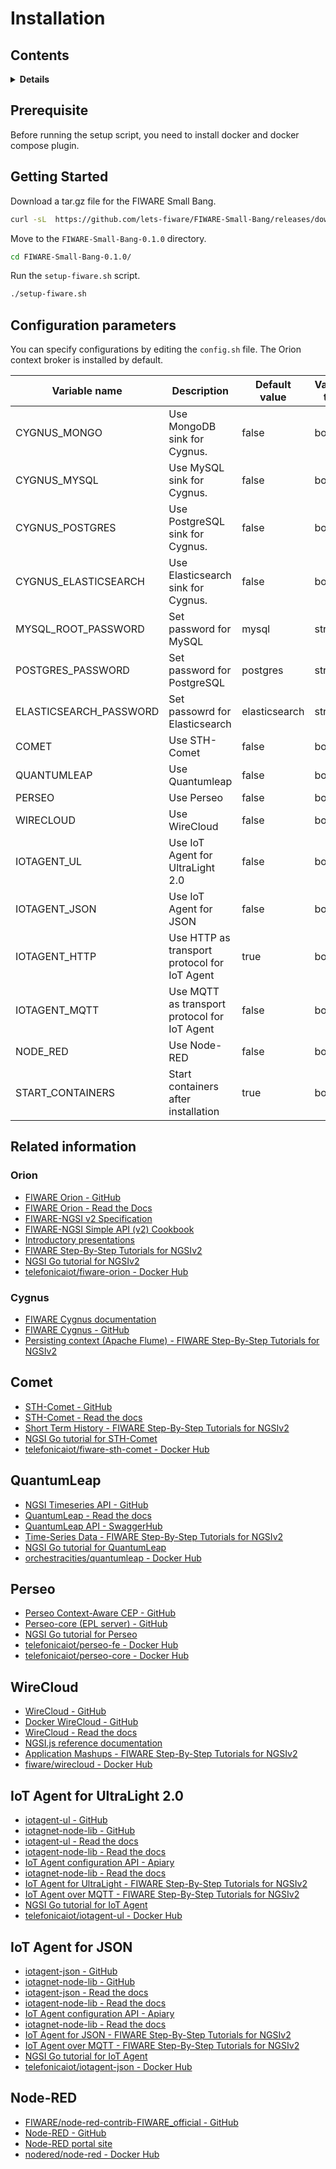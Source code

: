 # Installation

## Contents

<details>
<summary><strong>Details</strong></summary>

-   [Prerequisite](#prerequisite)
-   [Getting Started](#getting-started)
-   [Configuration parameters](#configuration-parameters)
-   [Related information](#related-information)

</details>

## Prerequisite

Before running the setup script, you need to install docker and docker compose plugin.

## Getting Started

Download a tar.gz file for the FIWARE Small Bang.

```bash
curl -sL  https://github.com/lets-fiware/FIWARE-Small-Bang/releases/download/v0.1.0/FIWARE-Small-Bang-0.1.0.tgz | tar zxf -
```

Move to the `FIWARE-Small-Bang-0.1.0` directory.

```bash
cd FIWARE-Small-Bang-0.1.0/
```

Run the `setup-fiware.sh` script.

```bash
./setup-fiware.sh
```

## Configuration parameters

You can specify configurations by editing the `config.sh` file.
The Orion context broker is installed by default.

| Variable name           | Description                                  | Default value | Variable type |
| ----------------------- | -------------------------------------------- | ------------- | ------------- |
| CYGNUS\_MONGO           | Use MongoDB sink for Cygnus.                 | false         | boolean       |
| CYGNUS\_MYSQL           | Use MySQL sink for Cygnus.                   | false         | boolean       |
| CYGNUS\_POSTGRES        | Use PostgreSQL sink for Cygnus.              | false         | boolean       |
| CYGNUS\_ELASTICSEARCH   | Use Elasticsearch sink for Cygnus.           | false         | boolean       |
| MYSQL\_ROOT\_PASSWORD   | Set password for MySQL                       | mysql         | string        |
| POSTGRES\_PASSWORD      | Set password for PostgreSQL                  | postgres      | string        |
| ELASTICSEARCH\_PASSWORD | Set passowrd for Elasticsearch               | elasticsearch | string        |
| COMET                   | Use STH-Comet                                | false         | boolean       |
| QUANTUMLEAP             | Use Quantumleap                              | false         | boolean       |
| PERSEO                  | Use Perseo                                   | false         | boolean       |
| WIRECLOUD               | Use WireCloud                                | false         | boolean       |
| IOTAGENT\_UL            | Use IoT Agent for UltraLight 2.0             | false         | boolean       |
| IOTAGENT\_JSON          | Use IoT Agent for JSON                       | false         | boolean       |
| IOTAGENT\_HTTP          | Use HTTP as transport protocol for IoT Agent | true          | boolean       |
| IOTAGENT\_MQTT          | Use MQTT as transport protocol for IoT Agent | false         | boolean       |
| NODE\_RED               | Use Node-RED                                 | false         | boolean       |
| START\_CONTAINERS       | Start containers after installation          | true          | boolean       |

## Related information

### Orion

-   [FIWARE Orion - GitHub](https://github.com/telefonicaid/fiware-orion)
-   [FIWARE Orion - Read the Docs](https://fiware-orion.readthedocs.io/en/master/)
-   [FIWARE-NGSI v2 Specification](http://telefonicaid.github.io/fiware-orion/api/v2/stable/)
-   [FIWARE-NGSI Simple API (v2) Cookbook](http://telefonicaid.github.io/fiware-orion/api/v2/stable/cookbook/)
-   [Introductory presentations](https://www.slideshare.net/fermingalan/orion-context-broker-20211022)
-   [FIWARE Step-By-Step Tutorials for NGSIv2](https://fiware-tutorials.readthedocs.io/en/latest/)
-   [NGSI Go tutorial for NGSIv2](https://ngsi-go.letsfiware.jp/tutorial/ngsi-v2-crud/)
-   [telefonicaiot/fiware-orion - Docker Hub](https://hub.docker.com/r/telefonicaiot/fiware-orion)

### Cygnus

-   [FIWARE Cygnus documentation](https://fiware-cygnus.readthedocs.io/en/latest/)
-   [FIWARE Cygnus - GitHub](https://github.com/telefonicaid/fiware-cygnus)
-   [Persisting context (Apache Flume) - FIWARE Step-By-Step Tutorials for NGSIv2](https://fiware-tutorials.readthedocs.io/en/latest/historic-context-flume.html)

## Comet

-   [STH-Comet - GitHub](https://github.com/telefonicaid/fiware-sth-comet)
-   [STH-Comet - Read the docs](https://fiware-sth-comet.readthedocs.io/en/latest/)
-   [Short Term History - FIWARE Step-By-Step Tutorials for NGSIv2](https://fiware-tutorials.readthedocs.io/en/latest/short-term-history.html)
-   [NGSI Go tutorial for STH-Comet](https://ngsi-go.letsfiware.jp/tutorial/comet/)
-   [telefonicaiot/fiware-sth-comet - Docker Hub](https://hub.docker.com/r/telefonicaiot/fiware-sth-comet)

## QuantumLeap

-   [NGSI Timeseries API - GitHub](https://github.com/orchestracities/ngsi-timeseries-api)
-   [QuantumLeap - Read the docs](https://quantumleap.readthedocs.io/en/latest/)
-   [QuantumLeap API - SwaggerHub](https://app.swaggerhub.com/apis/smartsdk/ngsi-tsdb/)
-   [Time-Series Data - FIWARE Step-By-Step Tutorials for NGSIv2](https://fiware-tutorials.readthedocs.io/en/latest/time-series-data.html)
-   [NGSI Go tutorial for QuantumLeap](https://ngsi-go.letsfiware.jp/tutorial/quantumleap/)
-   [orchestracities/quantumleap - Docker Hub](https://hub.docker.com/r/orchestracities/quantumleap)

## Perseo

-   [Perseo Context-Aware CEP - GitHub](https://github.com/telefonicaid/perseo-fe)
-   [Perseo-core (EPL server) - GitHub](https://github.com/telefonicaid/perseo-core)
-   [NGSI Go tutorial for Perseo](https://ngsi-go.letsfiware.jp/tutorial/perseo/)
-   [telefonicaiot/perseo-fe - Docker Hub](https://hub.docker.com/r/telefonicaiot/perseo-fe)
-   [telefonicaiot/perseo-core - Docker Hub](https://hub.docker.com/r/telefonicaiot/perseo-core)

## WireCloud

-   [WireCloud - GitHub](https://github.com/Wirecloud/wirecloud)
-   [Docker WireCloud - GitHub](https://github.com/Wirecloud/docker-wirecloud)
-   [WireCloud - Read the docs](https://wirecloud.readthedocs.io/en/stable/)
-   [NGSI.js reference documentation](https://ficodes.github.io/ngsijs/stable/NGSI.html)
-   [Application Mashups - FIWARE Step-By-Step Tutorials for NGSIv2](https://fiware-tutorials.readthedocs.io/en/latest/application-mashups.html)
-   [fiware/wirecloud - Docker Hub](https://hub.docker.com/r/fiware/wirecloud)

## IoT Agent for UltraLight 2.0

-   [iotagent-ul - GitHub](https://github.com/telefonicaid/iotagent-ul)
-   [iotagnet-node-lib - GitHub](https://github.com/telefonicaid/iotagent-node-lib)
-   [iotagent-ul - Read the docs](https://fiware-iotagent-ul.readthedocs.io/en/latest/)
-   [iotagent-node-lib - Read the docs](https://iotagent-node-lib.readthedocs.io/en/latest/)
-   [IoT Agent configuration API - Apiary](https://telefonicaiotiotagents.docs.apiary.io/#reference/configuration-api)
-   [iotagnet-node-lib - Read the docs](https://iotagent-node-lib.readthedocs.io/en/latest/)
-   [IoT Agent for UltraLight - FIWARE Step-By-Step Tutorials for NGSIv2](https://fiware-tutorials.readthedocs.io/en/latest/iot-agent.html)
-   [IoT Agent over MQTT - FIWARE Step-By-Step Tutorials for NGSIv2](https://fiware-tutorials.readthedocs.io/en/latest/iot-over-mqtt.html)
-   [NGSI Go tutorial for IoT Agent](https://ngsi-go.letsfiware.jp/tutorial/iot-agent/)
-   [telefonicaiot/iotagent-ul - Docker Hub](https://hub.docker.com/r/telefonicaiot/iotagent-ul)

## IoT Agent for JSON

-   [iotagent-json - GitHub](https://github.com/telefonicaid/iotagent-json)
-   [iotagnet-node-lib - GitHub](https://github.com/telefonicaid/iotagent-node-lib)
-   [iotagent-json - Read the docs](https://fiware-iotagent-json.readthedocs.io/en/latest/)
-   [iotagent-node-lib - Read the docs](https://iotagent-node-lib.readthedocs.io/en/latest/)
-   [IoT Agent configuration API - Apiary](https://telefonicaiotiotagents.docs.apiary.io/#reference/configuration-api)
-   [iotagnet-node-lib - Read the docs](https://iotagent-node-lib.readthedocs.io/en/latest/)
-   [IoT Agent for JSON - FIWARE Step-By-Step Tutorials for NGSIv2](https://fiware-tutorials.readthedocs.io/en/latest/iot-agent-json.html)
-   [IoT Agent over MQTT - FIWARE Step-By-Step Tutorials for NGSIv2](https://fiware-tutorials.readthedocs.io/en/latest/iot-over-mqtt.html)
-   [NGSI Go tutorial for IoT Agent](https://ngsi-go.letsfiware.jp/tutorial/iot-agent/)
-   [telefonicaiot/iotagent-json - Docker Hub](https://hub.docker.com/r/telefonicaiot/iotagent-json)

## Node-RED

-   [FIWARE/node-red-contrib-FIWARE_official - GitHub](https://github.com/FIWARE/node-red-contrib-FIWARE_official)
-   [Node-RED - GitHub](https://github.com/node-red/node-red)
-   [Node-RED portal site](https://nodered.org/)
-   [nodered/node-red - Docker Hub](https://hub.docker.com/r/nodered/node-red)

